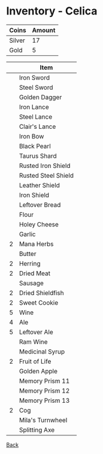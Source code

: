 # Inventory - Celica

| Coins  | Amount |
| ------ | ------ |
| Silver | 17     |
| Gold   | 5      |

| <!-- --> | Item                |
| -------- | ------------------- |
|          | Iron Sword          |
|          | Steel Sword         |
|          | Golden Dagger       |
|          | Iron Lance          |
|          | Steel Lance         |
|          | Clair's Lance       |
|          | Iron Bow            |
|          | Black Pearl         |
|          | Taurus Shard        |
|          | Rusted Iron Shield  |
|          | Rusted Steel Shield |
|          | Leather Shield      |
|          | Iron Shield         |
|          | Leftover Bread      |
|          | Flour               |
|          | Holey Cheese        |
|          | Garlic              |
| 2        | Mana Herbs          |
|          | Butter              |
| 2        | Herring             |
| 2        | Dried Meat          |
|          | Sausage             |
| 2        | Dried Shieldfish    |
| 2        | Sweet Cookie        |
| 5        | Wine                |
| 4        | Ale                 |
| 5        | Leftover Ale        |
|          | Ram Wine            |
|          | Medicinal Syrup     |
| 2        | Fruit of Life       |
|          | Golden Apple        |
|          | Memory Prism 11     |
|          | Memory Prism 12     |
|          | Memory Prism 13     |
| 2        | Cog                 |
|          | Mila's Turnwheel    |
|          | Splitting Axe       |

[Back](README.md)
